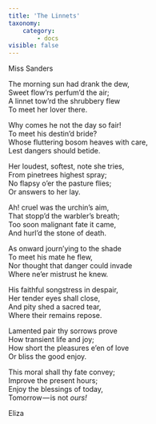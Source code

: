 ```yaml
---
title: 'The Linnets'
taxonomy:
    category:
        - docs
visible: false
---
```


<div class="author">Miss Sanders</div>

The morning sun had drank the dew,  
Sweet flow’rs perfum’d the air;  
A linnet tow’rd the shrubbery flew  
To meet her lover there.  
  
Why comes he not the day so fair!  
To meet his destin’d bride?  
Whose fluttering bosom heaves with care,  
Lest dangers should betide.  
  
Her loudest, softest, note she tries,  
From pinetrees highest spray;  
No flapsy o’er the pasture flies;  
Or answers to her lay.  
  
Ah! cruel was the urchin’s aim,  
That stopp’d the warbler’s breath;  
Too soon malignant fate it came,  
And hurl’d the stone of death.  
  
As onward journ’ying to the shade  
To meet his mate he flew,  
Nor thought that danger could invade  
Where ne’er mistrust he knew.  
  
His faithful songstress in despair,  
Her tender eyes shall close,  
And pity shed a sacred tear,  
Where their remains repose.  
  
Lamented pair thy sorrows prove  
How transient life and joy;  
How short the pleasures e’en of love  
Or bliss the good enjoy.  
  
This moral shall thy fate convey;  
Improve the present hours;  
Enjoy the blessings of today,  
Tomorrow — is not *ours!*  
  
Eliza